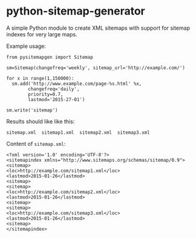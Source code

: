 # python-sitemap-generator
A simple Python module to create XML sitemaps with support for sitemap indexes for very large maps.

Example usage:

```
from pysitemapgen import Sitemap

sm=Sitemap(changefreq='weekly', sitemap_url='http://example.com/')

for x in range(1,150000):
  sm.add('http://www.example.com/page-%s.html' %x,
        changefreq='daily',
        priority=0.7,
        lastmod='2015-27-01')

sm.write('sitemap')
```

Results should like like this:

```
sitemap.xml  sitemap1.xml  sitemap2.xml  sitemap3.xml
```

Content of `sitemap.xml`:

```
<?xml version='1.0' encoding='UTF-8'?>
<sitemapindex xmlns="http://www.sitemaps.org/schemas/sitemap/0.9">
<sitemap>
<loc>http://example.com/sitemap1.xml</loc>
<lastmod>2015-01-26</lastmod>
<sitemap>
<sitemap>
<loc>http://example.com/sitemap2.xml</loc>
<lastmod>2015-01-26</lastmod>
<sitemap>
<sitemap>
<loc>http://example.com/sitemap3.xml</loc>
<lastmod>2015-01-26</lastmod>
<sitemap>
</sitemapindex>
```